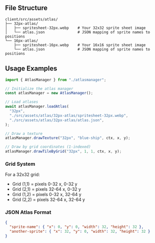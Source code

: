 ## File Structure

```
client/src/assets/atlas/
├── 32px-atlas/
│   ├── spritesheet-32px.webp    # Your 32x32 sprite sheet image
│   └── atlas.json               # JSON mapping of sprite names to positions
└── 16px-atlas/
    ├── spritesheet-16px.webp    # Your 16x16 sprite sheet image
    └── atlas.json               # JSON mapping of sprite names to positions
```

## Usage Examples

```typescript
import { AtlasManager } from "./atlasmanager";

// Initialize the atlas manager
const atlasManager = new AtlasManager();

// Load atlases
await atlasManager.loadAtlas(
  "32px",
  "./src/assets/atlas/32px-atlas/spritesheet-32px.webp",
  "./src/assets/atlas/32px-atlas/atlas.json",
);

// Draw a texture
atlasManager.drawTexture("32px", "blue-ship", ctx, x, y);

// Draw by grid coordinates (1-indexed)
atlasManager.drawTileByGrid("32px", 1, 1, ctx, x, y);
```

### Grid System

For a 32x32 grid:

- Grid (1,1) = pixels 0-32 x, 0-32 y
- Grid (2,1) = pixels 32-64 x, 0-32 y
- Grid (1,2) = pixels 0-32 x, 32-64 y
- Grid (2,2) = pixels 32-64 x, 32-64 y

### JSON Atlas Format

```json
{
  "sprite-name": { "x": 0, "y": 0, "width": 32, "height": 32 },
  "another-sprite": { "x": 32, "y": 0, "width": 32, "height": 32 }
}
```

